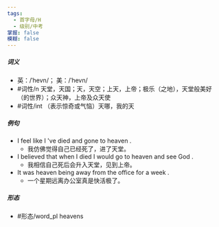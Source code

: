 ```yaml
---
tags:
  - 首字母/H
  - 级别/中考
掌握: false
模糊: false
---
```

##### 词义
- 英：/ˈhevn/； 美：/ˈhevn/
- #词性/n  天堂，天国；天，天空；上天，上帝；极乐（之地），天堂般美好（的世界）；众天神，上帝及众天使
- #词性/int  （表示惊奇或气恼）天哪，我的天
##### 例句
- I feel like I 've died and gone to heaven .
	- 我仿佛觉得自己已经死了，进了天堂。
- I believed that when I died I would go to heaven and see God .
	- 我相信自己死后会升入天堂，见到上帝。
- It was heaven being away from the office for a week .
	- 一个星期远离办公室真是快活极了。
##### 形态
- #形态/word_pl heavens
